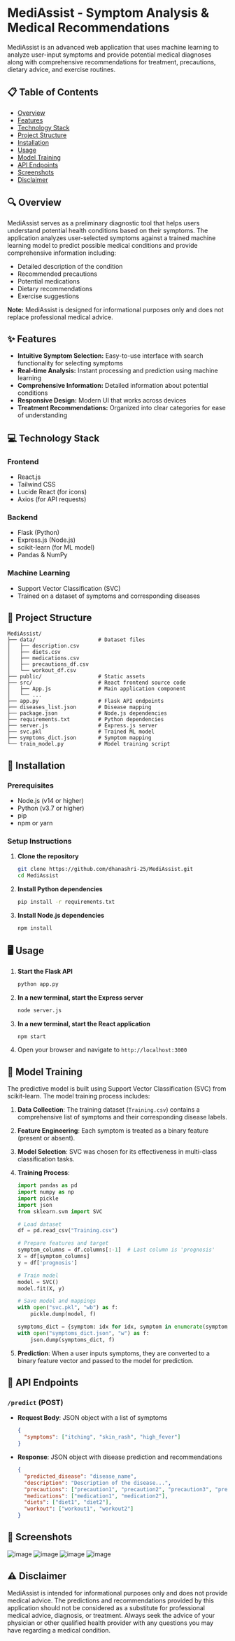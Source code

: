 # MediAssist - Symptom Analysis & Medical Recommendations


MediAssist is an advanced web application that uses machine learning to analyze user-input symptoms and provide potential medical diagnoses along with comprehensive recommendations for treatment, precautions, dietary advice, and exercise routines.

## 📋 Table of Contents
- [Overview](#overview)
- [Features](#features)
- [Technology Stack](#technology-stack)
- [Project Structure](#project-structure)
- [Installation](#installation)
- [Usage](#usage)
- [Model Training](#model-training)
- [API Endpoints](#api-endpoints)
- [Screenshots](#screenshots)
- [Disclaimer](#disclaimer)

## 🔍 Overview

MediAssist serves as a preliminary diagnostic tool that helps users understand potential health conditions based on their symptoms. The application analyzes user-selected symptoms against a trained machine learning model to predict possible medical conditions and provide comprehensive information including:

- Detailed description of the condition
- Recommended precautions
- Potential medications
- Dietary recommendations
- Exercise suggestions

**Note:** MediAssist is designed for informational purposes only and does not replace professional medical advice.

## ✨ Features

- **Intuitive Symptom Selection:** Easy-to-use interface with search functionality for selecting symptoms
- **Real-time Analysis:** Instant processing and prediction using machine learning
- **Comprehensive Information:** Detailed information about potential conditions
- **Responsive Design:** Modern UI that works across devices
- **Treatment Recommendations:** Organized into clear categories for ease of understanding

## 💻 Technology Stack

### Frontend
- React.js
- Tailwind CSS
- Lucide React (for icons)
- Axios (for API requests)

### Backend
- Flask (Python)
- Express.js (Node.js)
- scikit-learn (for ML model)
- Pandas & NumPy

### Machine Learning
- Support Vector Classification (SVC)
- Trained on a dataset of symptoms and corresponding diseases

## 📁 Project Structure

```
MediAssist/
├── data/                    # Dataset files
│   ├── description.csv
│   ├── diets.csv
│   ├── medications.csv
│   ├── precautions_df.csv
│   └── workout_df.csv
├── public/                  # Static assets
├── src/                     # React frontend source code
│   ├── App.js               # Main application component
│   └── ...
├── app.py                   # Flask API endpoints
├── diseases_list.json       # Disease mapping
├── package.json             # Node.js dependencies
├── requirements.txt         # Python dependencies
├── server.js                # Express.js server
├── svc.pkl                  # Trained ML model
├── symptoms_dict.json       # Symptom mapping
└── train_model.py           # Model training script
```

## 🚀 Installation

### Prerequisites
- Node.js (v14 or higher)
- Python (v3.7 or higher)
- pip
- npm or yarn

### Setup Instructions

1. **Clone the repository**
   ```bash
   git clone https://github.com/dhanashri-25/MediAssist.git
   cd MediAssist
   ```

2. **Install Python dependencies**
   ```bash
   pip install -r requirements.txt
   ```

3. **Install Node.js dependencies**
   ```bash
   npm install
   ```

## 🖥️ Usage

1. **Start the Flask API**
   ```bash
   python app.py
   ```

2. **In a new terminal, start the Express server**
   ```bash
   node server.js
   ```

3. **In a new terminal, start the React application**
   ```bash
   npm start
   ```

4. Open your browser and navigate to `http://localhost:3000`

## 🧠 Model Training

The predictive model is built using Support Vector Classification (SVC) from scikit-learn. The model training process includes:

1. **Data Collection**: The training dataset (`Training.csv`) contains a comprehensive list of symptoms and their corresponding disease labels.

2. **Feature Engineering**: Each symptom is treated as a binary feature (present or absent).

3. **Model Selection**: SVC was chosen for its effectiveness in multi-class classification tasks.

4. **Training Process**:
   ```python
   import pandas as pd
   import numpy as np
   import pickle
   import json
   from sklearn.svm import SVC

   # Load dataset
   df = pd.read_csv("Training.csv")

   # Prepare features and target
   symptom_columns = df.columns[:-1]  # Last column is 'prognosis'
   X = df[symptom_columns]
   y = df['prognosis']

   # Train model
   model = SVC()
   model.fit(X, y)

   # Save model and mappings
   with open("svc.pkl", "wb") as f:
       pickle.dump(model, f)

   symptoms_dict = {symptom: idx for idx, symptom in enumerate(symptom_columns)}
   with open("symptoms_dict.json", "w") as f:
       json.dump(symptoms_dict, f)
   ```

5. **Prediction**: When a user inputs symptoms, they are converted to a binary feature vector and passed to the model for prediction.

## 📡 API Endpoints

### `/predict` (POST)
- **Request Body**: JSON object with a list of symptoms
  ```json
  {
    "symptoms": ["itching", "skin_rash", "high_fever"]
  }
  ```
- **Response**: JSON object with disease prediction and recommendations
  ```json
  {
    "predicted_disease": "disease_name",
    "description": "Description of the disease...",
    "precautions": ["precaution1", "precaution2", "precaution3", "precaution4"],
    "medications": ["medication1", "medication2"],
    "diets": ["diet1", "diet2"],
    "workout": ["workout1", "workout2"]
  }
  ```

## 📸 Screenshots

![image](https://github.com/user-attachments/assets/e9368c76-461c-42c9-9199-fec64f345cc6)
![image](https://github.com/user-attachments/assets/c68882c6-ad3b-4ff4-95c5-f2a8a79ef0f2)
![image](https://github.com/user-attachments/assets/af290365-3674-4e16-bb9e-589db2d83571)
![image](https://github.com/user-attachments/assets/0eac56b3-e49b-47c9-8eaa-2989e18cd454)



## ⚠️ Disclaimer

MediAssist is intended for informational purposes only and does not provide medical advice. The predictions and recommendations provided by this application should not be considered as a substitute for professional medical advice, diagnosis, or treatment. Always seek the advice of your physician or other qualified health provider with any questions you may have regarding a medical condition.
